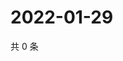 # 2022-01-29

共 0 条

<!-- BEGIN WEIBO -->
<!-- 最后更新时间 Sat Jan 29 2022 06:10:27 GMT+0800 (China Standard Time) -->

<!-- END WEIBO -->
